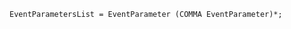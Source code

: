 <!-- This file is generated automatically by infrastructure scripts. Please don't edit by hand. -->

```{ .ebnf .slang-ebnf #EventParametersList }
EventParametersList = EventParameter (COMMA EventParameter)*;
```
